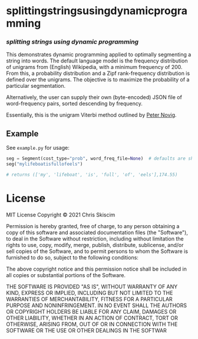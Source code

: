 # splittingstringsusingdynamicprogramming 
### _splitting strings using dynamic programming_

This demonstrates dynamic programming applied to optimally segmenting a string into words. 
The default language model is the frequency distribution of unigrams from (English) Wikipedia, 
with a minimum frequency of 200. 
From this, a probability distribution and a Zipf rank-frequency distribution is defined 
over the unigrams. The objective is to maximize the probability of a particular segmentation.

Alternatively, the user can supply their own (byte-encoded) JSON file of word-frequency 
pairs, sorted descending by frequency.

Essentially, this is the unigram Viterbi method outlined by [Peter Novig](http://norvig.com/ngrams/ch14.pdf).

## Example
See `example.py` for usage:

```python
seg = Segment(cost_type="prob", word_freq_file=None)  # defaults are shown
seg("mylifeboatisfullofeels")

# returns (['my', 'lifeboat', 'is', 'full', 'of', 'eels'],174.55)
```
# License
MIT License Copyright &copy; 2021 Chris Skiscim

Permission is hereby granted, free of charge, to any person obtaining a copy
of this software and associated documentation files (the "Software"), to deal
in the Software without restriction, including without limitation the rights
to use, copy, modify, merge, publish, distribute, sublicense, and/or sell
copies of the Software, and to permit persons to whom the Software is
furnished to do so, subject to the following conditions:

The above copyright notice and this permission notice shall be included in all
copies or substantial portions of the Software.

THE SOFTWARE IS PROVIDED "AS IS", WITHOUT WARRANTY OF ANY KIND, EXPRESS OR
IMPLIED, INCLUDING BUT NOT LIMITED TO THE WARRANTIES OF MERCHANTABILITY,
FITNESS FOR A PARTICULAR PURPOSE AND NONINFRINGEMENT. IN NO EVENT SHALL THE
AUTHORS OR COPYRIGHT HOLDERS BE LIABLE FOR ANY CLAIM, DAMAGES OR OTHER
LIABILITY, WHETHER IN AN ACTION OF CONTRACT, TORT OR OTHERWISE, ARISING FROM,
OUT OF OR IN CONNECTION WITH THE SOFTWARE OR THE USE OR OTHER DEALINGS IN THE
SOFTWAR